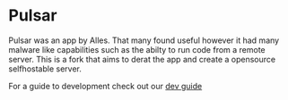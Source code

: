 # Pulsar
Pulsar was an app by Alles. That many found useful however it had many malware like capabilities such as the abilty to run code from a remote server. This is a fork that aims to derat the app and create a opensource selfhostable server.

For a guide to development check out our [dev guide](dev.md)